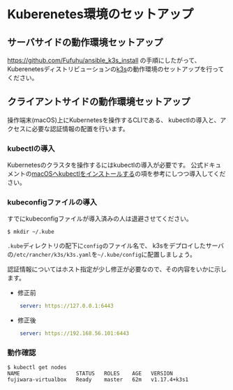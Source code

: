 # Kuberenetes環境のセットアップ

## サーバサイドの動作環境セットアップ

https://github.com/Fufuhu/ansible_k3s_install の手順にしたがって、Kuberenetesディストリビューションの[k3s](https://k3s.io/)の動作環境のセットアップを行ってください。

## クライアントサイドの動作環境セットアップ

操作端末(macOS)上にKubernetesを操作するCLIである、
kubectlの導入と、アクセスに必要な認証情報の配置を行います。

### kubectlの導入

Kubernetesのクラスタを操作するにはkubectlの導入が必要です。
公式ドキュメントの[macOSへkubectlをインストールする](https://kubernetes.io/ja/docs/tasks/tools/install-kubectl/#install-kubectl-on-macos)の項を参考にしつつ導入してください。

### kubeconfigファイルの導入

すでにkubeconfigファイルが導入済みの人は退避させてください。

```console
$ mkdir ~/.kube
```

`.kube`ディレクトリの配下に`config`のファイル名で、
k3sをデプロイしたサーバの`/etc/rancher/k3s/k3s.yaml`を`~/.kube/config`に配置しましょう。

認証情報についてはホスト指定が少し修正が必要なので、その内容をいかに示します。

+ 修正前

```yaml
    server: https://127.0.0.1:6443
```

+ 修正後

```yaml
    server: https://192.168.56.101:6443
```

### 動作確認

```console
$ kubectl get nodes
NAME                  STATUS   ROLES    AGE   VERSION
fujiwara-virtualbox   Ready    master   62m   v1.17.4+k3s1
```
